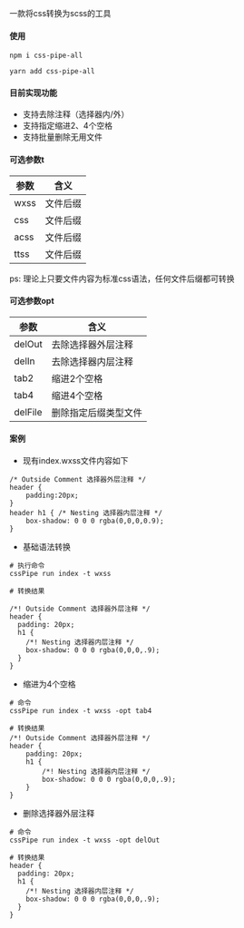 一款将css转换为scss的工具

#### 使用

```
npm i css-pipe-all

yarn add css-pipe-all
```

#### 目前实现功能
- 支持去除注释（选择器内/外）
- 支持指定缩进2、4个空格
- 支持批量删除无用文件

#### 可选参数t

|  参数   | 含义  |
|  ----  | ----  |
| wxss  | 文件后缀 |
| css   | 文件后缀 |
| acss  | 文件后缀 |
| ttss  | 文件后缀 |
ps: 理论上只要文件内容为标准css语法，任何文件后缀都可转换

#### 可选参数opt

|  参数   | 含义  |
|  ----  | ----  |
| delOut  | 去除选择器外层注释 |
| delIn  | 去除选择器内层注释 |
| tab2  | 缩进2个空格 |
| tab4  | 缩进4个空格 |
| delFile  | 删除指定后缀类型文件 |


#### 案例
- 现有index.wxss文件内容如下
```
/* Outside Comment 选择器外层注释 */
header {
    padding:20px;
}
header h1 { /* Nesting 选择器内层注释 */
    box-shadow: 0 0 0 rgba(0,0,0,0.9);
}
```


- 基础语法转换
```
# 执行命令
cssPipe run index -t wxss

# 转换结果

/*! Outside Comment 选择器外层注释 */
header {
  padding: 20px;
  h1 {
    /*! Nesting 选择器内层注释 */
    box-shadow: 0 0 0 rgba(0,0,0,.9);
  }
}
```
- 缩进为4个空格
```
# 命令
cssPipe run index -t wxss -opt tab4

# 转换结果
/*! Outside Comment 选择器外层注释 */
header {
    padding: 20px;
    h1 {
        /*! Nesting 选择器内层注释 */
        box-shadow: 0 0 0 rgba(0,0,0,.9);
    }
}
```

- 删除选择器外层注释
```
# 命令
cssPipe run index -t wxss -opt delOut

# 转换结果
header {
  padding: 20px;
  h1 {
    /*! Nesting 选择器内层注释 */
    box-shadow: 0 0 0 rgba(0,0,0,.9);
  }
}
```
